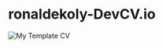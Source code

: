 # ronaldekoly-DevCV.io


![My Template CV](https://user-images.githubusercontent.com/66138633/214446585-c6bf4ac6-85fc-447e-b9a4-cf3df2e0665a.png)
